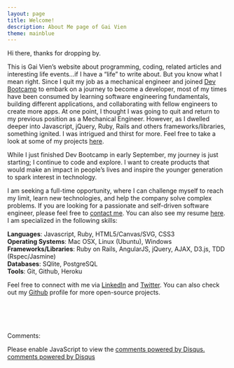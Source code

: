 ```yaml
---
layout: page
title: Welcome!
description: About Me page of Gai Vien
theme: mainblue
---
```


Hi there, thanks for dropping by.

This is Gai Vien’s website about programming, coding, related articles and interesting life events…if I have a “life” to write about. But you know what I mean right. Since I quit my job as a mechanical engineer and joined <a href="http://devbootcamp.com/">Dev Bootcamp</a> to embark on a journey to become a developer, most of my times have been consumed by learning software engineering fundamentals, building different applications, and collaborating with fellow engineers to create more apps. At one point, I thought I was going to quit and return to my previous position as a Mechanical Engineer. However, as I dwelled deeper into Javascript, jQuery, Ruby, Rails and others frameworks/libraries, something ignited. I was intrigued and thirst for more. Feel free to take a look at some of my projects [here](/project/).

While I just finished Dev Bootcamp in early September, my journey is just starting; I continue to code and explore. I want to create products that would make an impact in people’s lives and inspire the younger generation to spark interest in technology.

I am seeking a full-time opportunity, where I can challenge myself to reach my limit, learn new technologies, and help the company solve complex problems. If you are looking for a passionate and self-driven software engineer, please feel free to <a href="mailto: wavetech86@gmail.com">contact me</a>. You can also see my resume [here](/resumes/). I am specialized in the following skills:

<strong>Languages</strong>: Javascript, Ruby, HTML5/Canvas/SVG, CSS3<br>
<strong>Operating Systems</strong>: Mac OSX, Linux (Ubuntu), Windows<br>
<strong>Frameworks/Libraries</strong>: Ruby on Rails, AngularJS, jQuery, AJAX, D3.js, TDD (Rspec/Jasmine)<br>
<strong>Databases</strong>: SQlite, PostgreSQL<br>
<strong>Tools</strong>: Git, Github, Heroku<br>

Feel free to connect with me via <a href="https://www.linkedin.com/in/gaivien" target="_blank">LinkedIn</a> and <a href="https://twitter.com/GaiVien" target="_blank">Twitter</a>. You can also check out my <a href="https://github.com/gVien" target="_blank">Github</a> profile for more open-source projects.

<br><br><br><br>
Comments:

<div id="disqus_thread"></div>
<script type="text/javascript">
  /* * * in case my cohort wants to know how to set up
  1. after getting a disqus account, you will be creating a "short name" (e.g. thisisyourshortname.disqus.com)
  2. put that name within the quote `...` below in the disqus_shortname variable
  3. Done! * * */
  var disqus_shortname = '{{site.disqushandler}}';

  /* * * DON'T EDIT BELOW THIS LINE * * */
  (function() {
      var dsq = document.createElement('script'); dsq.type = 'text/javascript'; dsq.async = true;
      dsq.src = '//' + disqus_shortname + '.disqus.com/embed.js';
      (document.getElementsByTagName('head')[0] || document.getElementsByTagName('body')[0]).appendChild(dsq);
  })();
</script>
<noscript>Please enable JavaScript to view the <a href="http://disqus.com/?ref_noscript">comments powered by Disqus.</a></noscript>
<a href="http://disqus.com" class="dsq-brlink">comments powered by <span class="logo-disqus">Disqus</span></a>
